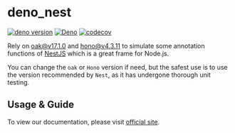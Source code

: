 # deno_nest

[![deno version](https://img.shields.io/badge/deno-^2.0.0-blue?logo=deno)](https://github.com/denoland/deno)
[![Deno](https://github.com/jiawei397/deno-nest/actions/workflows/deno.yml/badge.svg)](https://github.com/jiawei397/deno-nest/actions/workflows/deno.yml)
[![codecov](https://codecov.io/github/jiawei397/deno-nest/graph/badge.svg?token=NKP41TU4SL)](https://codecov.io/github/jiawei397/deno-nest)

Rely on [oak@v17.1.0](https://deno.land/x/oak@v17.1.0/mod.ts) and
[hono@v4.3.11](https://deno.land/x/hono@v4.3.11/mod.ts) to simulate some
annotation functions of [NestJS](https://docs.nestjs.com/) which is a great
frame for Node.js.

You can change the `oak` or `Hono` version if need, but the safest use is to use
the version recommended by `Nest`, as it has undergone thorough unit testing.

## Usage & Guide

To view our documentation, please visit
[official site](https://nests.deno.dev/en-US).

